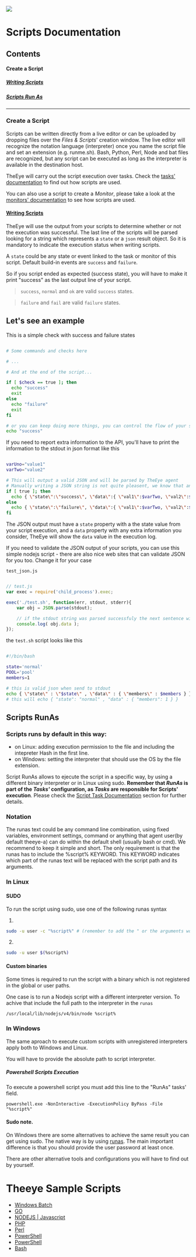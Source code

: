 
[![](https://theeye.io/landpage/images/logo.png)](https://theeye.io)
# Scripts Documentation
## Contents
#### Create a Script
##### [Writing Scripts](#writing-scripts)
##### [Scripts Run As](#scripts-runas)
-------------------

### Create a Script
Scripts can be written directly from a live editor or can be uploaded by dropping files over the _Files & Scripts_' creation window. 
The live editor will recognize the notation language (interpreter) once you name the script file and set an extension (e.g. runme.sh).
Bash, Python, Perl, Node and bat files are recognized, but any script can be executed as long as the interpreter is available in the destination host.

TheEye will carry out the script execution over tasks. Check the [tasks' documentation](/tasks#create-a-script-task) to find out how scripts are used. 

You can also use a script to create a _Monitor_, please take a look at the [monitors' documentation](/monitors#monitor-type-script) to see how scripts are used.

#### [Writing Scripts](write.md)
TheEye will use the output from your scripts to determine whether or not the execution was successful. The last line of the scripts will be parsed looking for a string which represents a `state` or a `json` result object. So it is mandatory to indicate the execution status when writing scripts.

A `state` could be any state or event linked to the task or monitor of this script. Default build-in events are `success` and `failure`.

So if you script ended as expected (success state), you will have to make it print "success" as the last output line of your script. 

> `success`, `normal` and `ok` are valid `success` states.    

> `failure` and `fail` are valid `failure` states.    


## Let's see an example

This is a simple check with success and failure states

```sh

# Some commands and checks here

# ...

# And at the end of the script...

if [ $check == true ]; then
  echo "success"
  exit
else
  echo "failure"
  exit
fi

# or you can keep doing more things, you can control the flow of your script and end it anytime
echo "success"
```

If you need to report extra information to the API, you'll have to print the information to the stdout in json format like this


```sh

varUno="value1"
varTwo="value2"

# This will output a valid JSON and will be parsed by TheEye agent
# Manually writing a JSON string is not quite pleasent, we know that and we will improve this in the future
if [ true ]; then
  echo { \"state\":\"success\", \"data\":{ \"val1\":$varTwo, \"val2\":$varUno } }
else
  echo { \"state\":\"failure\", \"data\":{ \"val1\":$varTwo, \"val2\":$varUno } }
fi

```

The JSON output must have a `state` property with a the state value from your script execution, and a `data` property with any extra information you consider, TheEye will show the `data` value in the execution log.

If you need to validate the JSON output of your scripts, you can use this simple nodejs script - there are also nice web sites that can validate JSON for you too. Change it for your case

`test_json.js`

```js

// test.js
var exec = require('child_process').exec;

exec('./test.sh', function(err, stdout, stderr){
    var obj = JSON.parse(stdout);

    // if the stdout string was parsed successfuly the next sentence will give the members number - which is 1
    console.log( obj.data );
});

```

the `test.sh` script looks like this

```sh

#!/bin/bash

state='normal'
POOL='pool'
members=1

# this is valid json when send to stdout
echo { \"state\" : \"$state\" , \"data\" : { \"members\" : $members } }
# this will echo { "state": "normal" , "data" : { "members": 1 } }

```
## Scripts RunAs

### Scripts runs by default in this way:
* on Linux: adding execution permission to the file and including the intepreter Hash in the first line.
* on Windows: setting the interpreter that should use the OS by the file extension.

Script RunAs allows to ejecute the script in a specific way, by using a different binary interpreter or in Linux using sudo.
**Remember that _RunAs_ is part of the _Tasks'_ configuration, as _Tasks_ are responsible for Scripts' execution**. Please check the [Script Task Documentation](/tasks#create-a-script-task) section for further details.

### Notation

The runas text could be any command line combination, using fixed variables, environment settings, 
command or anything that agent user(by default theeye-a) can do within the default shell (usually bash or cmd).
We recommend to keep it simple and short. The only requirement is that the runas has to include the %script% KEYWORD.
This KEYWORD indicates which part of the runas text will be replaced with the script path and its arguments.

### In Linux

#### SUDO

To run the script using sudo, use one of the following runas syntax

1.
```bash
sudo -u user -c "%script%" # (remember to add the " or the arguments won't be visible by the script)
```

2.
```bash
sudo -u user $(%script%)
```

#### Custom binaries

Some times is required to run the script with a binary which is not registered in the global or user paths.

One case is to run a Nodejs script with a different interpreter version.
To achive that include the full path to the interpreter in the `runas`


```bash
/usr/local/lib/nodejs/v4/bin/node %script%
```

### In Windows

The same aproach to execute custom scripts with unregistered interpreters apply both to Windows and Linux.

You will have to provide the absolute path to script interpreter.

##### Powershell Scripts Execution
To execute a powershell script you must add this line to the "RunAs" tasks' field.
```
powershell.exe -NonInteractive -ExecutionPolicy ByPass -File "%script%"
```
#### Sudo note.

On Windows there are some alternatives to achieve the same result you can get using sudo.
The native way is by using [runas](https://technet.microsoft.com/en-us/library/cc771525(v=ws.10).aspx).
The main important difference is that you should provide the user password at least once.

There are other alternative tools and configurations you will have to find out by yourself.

# Theeye Sample Scripts
+ [Windows Batch](https://github.com/theeye-io-team/theeye-docs/blob/master/scripts/examples/example.bat)
+ [GO](https://github.com/theeye-io-team/theeye-docs/blob/master/scripts/examples/example.go)
+ [NODEJS | Javascript](https://github.com/theeye-io-team/theeye-docs/blob/master/scripts/examples/example.js)
+ [PHP](https://github.com/theeye-io-team/theeye-docs/blob/master/scripts/examples/example.php)
+ [Perl](https://github.com/theeye-io-team/theeye-docs/blob/master/scripts/examples/example.pl)
+ [PowerShell](https://github.com/theeye-io-team/theeye-docs/blob/master/scripts/examples/example.ps1)
+ [PowerShell](https://gist.github.com/theeye-io/ed1f2407b3d3aae90a69af064c3e204a)
+ [Bash](https://github.com/theeye-io-team/theeye-docs/blob/master/scripts/examples/example.sh)
